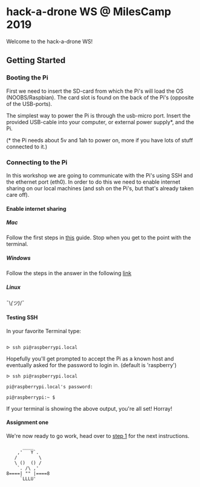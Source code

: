 # hack-a-drone WS @ MilesCamp 2019

Welcome to the hack-a-drone WS!

## Getting Started

### Booting the Pi

First we need to insert the SD-card from which the Pi's will load the OS (NOOBS/Raspbian). The card slot is found on the back of the Pi's (opposite of the USB-ports).

The simplest way to power the Pi is through the usb-micro port. Insert the provided USB-cable into your computer, or external power supply*, and the Pi.

  (* the Pi needs about 5v and 1ah to power on, more if you have lots of stuff connected to it.)

### Connecting to the Pi

In this workshop we are going to communicate with the Pi's using SSH and the ethernet port (eth0).  In order to do this we need to enable internet sharing on our local machines (and ssh on the Pi's, but that's already taken care off).

#### Enable internet sharing

##### Mac
Follow the first steps in [this](https://medium.com/@tzhenghao/how-to-ssh-into-your-raspberry-pi-with-a-mac-and-ethernet-cable-636a197d055) guide.
Stop when you get to the point with the terminal.

##### Windows
Follow the steps in the answer in the following [link](https://answers.microsoft.com/en-us/windows/forum/windows_10-networking/internet-connection-sharing-in-windows-10/f6dcac4b-5203-4c98-8cf2-dcac86d98fb9)

##### Linux
¯\\_(ツ)_/¯

#### Testing SSH
In your favorite Terminal type:

```

ᐅ ssh pi@raspberrypi.local

```

Hopefully you'll get prompted to accept the Pi as a known host and eventually asked for the password to login in. (default is 'raspberry')

```
ᐅ ssh pi@raspberrypi.local

pi@raspberrypi.local's password: 

pi@raspberrypi:~ $ 

```

If your terminal is showing the above output, you're all set! Horray!

#### Assignment one

We're now ready to go work, head over to [step 1](./step1.md) for the next instructions.

```
      ____
    ,'   Y`.
   /        \
   \ ()  () /
    `. /\ ,'
8====| "" |====8
     `LLLU'

```